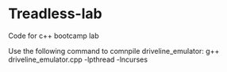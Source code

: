 # Treadless-lab
Code for c++ bootcamp lab


Use the following command to comnpile driveline_emulator:
g++ driveline_emulator.cpp -lpthread -lncurses